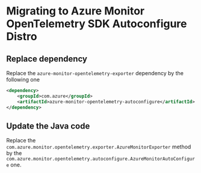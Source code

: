 # Migrating to Azure Monitor OpenTelemetry SDK Autoconfigure Distro

## Replace dependency

Replace the `azure-monitor-opentelemetry-exporter` dependency by the following one

```xml
<dependency>
    <groupId>com.azure</groupId>
    <artifactId>azure-monitor-opentelemetry-autoconfigure</artifactId>
</dependency>
```

## Update the Java code

Replace the `com.azure.monitor.opentelemetry.exporter.AzureMonitorExporter` method by the `com.azure.monitor.opentelemetry.autoconfigure.AzureMonitorAutoConfigure` one.
